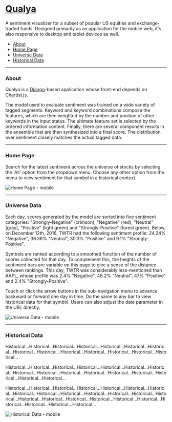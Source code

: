 <a href="http://www.qualya.us">Qualya</a>
===

A sentiment visualizer for a subset of popular US equities and exchange-traded funds. Designed primarily as an application for the mobile web, it's also responsive to desktop and tablet devices as well.

* <a href="#about">About</a>
* <a href="#home-page">Home Page</a>
* <a href="#universe-data">Universe Data</a>
* <a href="#historical-data">Historical Data</a>

---
### <a name="about"></a>About

Qualya is a <a href="https://github.com/django/django">Django</a>-based application whose front-end depends on <a href="https://github.com/gionkunz/chartist-js">Chartist.js</a>.

The model used to evaluate sentiment was trained on a wide variety of tagged segments. Keyword and keyword combinations compose the features, which are then weighted by the number and position of other keywords in the input status. The ultimate feature set is selected by the ordered information content. Finally, there are several component results in the ensemble that are then synthesized into a final score. The distribution over sentiment closely matches the actual tagged data.
<br>

---
### <a name="home-page"></a>Home Page

Search for the latest sentiment across the universe of stocks by selecting the 'All' option from the dropdown menu. Choose any other option from the menu to view sentiment for that symbol in a historical context.<br>

<img alt="Home Page - mobile" src="https://drive.google.com/uc?export=download&id=0B3rehuqgDPeVajEtbEctaEJ4c0U">

---
### <a name="universe-data"></a>Universe Data

Each day, scores generated by the model are sorted into five sentiment categories: "Strongly-Negative" (crimson), "Negative" (red), "Neutral" (gray), "Positive" (light green) and "Strongly-Positive" (forest green). Below, on December 12th, 2016, TWTR had the following sentiment profile: 24.24% "Negative", 36.36% "Neutral", 30.3% "Positive" and 9.1% "Strongly-Positive".

Symbols are ranked according to a smoothed function of the number of scores collected for that day. To complement this, the heights of the sentiment bars are variable on this page to give a sense of the distance between rankings. This day, TWTR was considerably less-mentioned than AAPL, whose profile was 2.4% "Negative", 48.2% "Neutral", 47% "Positive" and 2.4% "Strongly-Positive".

Touch or click the arrow buttons in the sub-navigation menu to advance backward or forward one day in time. Do the same to any bar to view historical data for that symbol. Users can also adjust the date parameter in the URL directly.<br>

<img alt="Universe Data - mobile" src="https://drive.google.com/uc?export=download&id=0B3rehuqgDPeVcFhtZkxCU05OVjA">

---
### <a name="historical-data"></a>Historical Data

Historical...Historical...Historical...Historical...Historical...Historical...Historical...Historical...Historical...Historical...Historical...Historical...Historical...Historical...

Historical...Historical...Historical...Historical...Historical...Historical...Historical...Historical...Historical...Historical...Historical...Historical...Historical...Historical...Historical...Historical...

Historical...Historical...Historical...Historical...Historical...Historical...Historical...Historical...Historical...Historical...Historical...Historical...Historical...Historical...Historical...Historical...Historical...Historical...Historical...Historical...Historical...Historical...Historical...Historical...<br>

<img alt="Historical Data - mobile" src="https://drive.google.com/uc?export=download&id=0B3rehuqgDPeVckdHemhsbG1aTTg">
